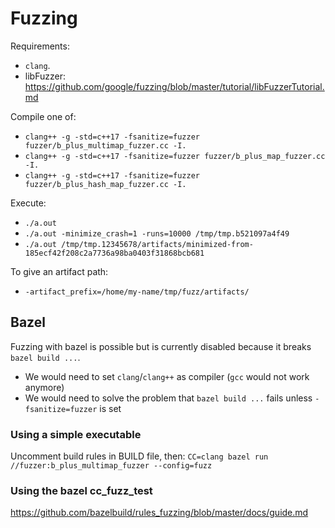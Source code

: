# Fuzzing


Requirements:
 * `clang`.
 * libFuzzer: https://github.com/google/fuzzing/blob/master/tutorial/libFuzzerTutorial.md 

Compile one of:
* `clang++ -g -std=c++17 -fsanitize=fuzzer fuzzer/b_plus_multimap_fuzzer.cc -I.`
* `clang++ -g -std=c++17 -fsanitize=fuzzer fuzzer/b_plus_map_fuzzer.cc -I.`
* `clang++ -g -std=c++17 -fsanitize=fuzzer fuzzer/b_plus_hash_map_fuzzer.cc -I.`

Execute:
* `./a.out`
* `./a.out -minimize_crash=1 -runs=10000 /tmp/tmp.b521097a4f49`
* `./a.out /tmp/tmp.12345678/artifacts/minimized-from-185ecf42f208c2a7736a98ba0403f31868bcb681`

To give an artifact path:
* `-artifact_prefix=/home/my-name/tmp/fuzz/artifacts/`

## Bazel

Fuzzing with bazel is possible but is currently disabled because it breaks `bazel build ...`.

* We would need to set `clang`/`clang++` as compiler (`gcc` would not work anymore)
* We would need to solve the problem that `bazel build ...` fails unless `-fsanitize=fuzzer` is set

### Using a simple executable
Uncomment build rules in BUILD file, then:
`CC=clang bazel run //fuzzer:b_plus_multimap_fuzzer --config=fuzz`

### Using the bazel cc_fuzz_test
https://github.com/bazelbuild/rules_fuzzing/blob/master/docs/guide.md

